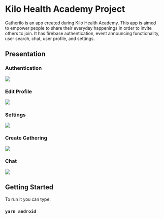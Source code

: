 
# Kilo Health Academy Project

Gatherilo is an app created during Kilo Health Academy. 
This app is aimed to empower people to share their everyday happenings in order to invite others to join. 
It has firebase authentication, event announcing functionality, user search, chat, user profile, and settings.

## Presentation 
### Authentication  
![](https://user-images.githubusercontent.com/54981869/132241210-61e72dd8-31b1-459e-a795-3d9312309ba9.gif) 
### Edit Profile 
![](https://user-images.githubusercontent.com/54981869/132241216-f3064c87-fb1b-4a24-8e49-d676335e5637.gif)  
### Settings    
![](https://user-images.githubusercontent.com/54981869/132241235-70295f81-6927-4da4-9c02-9c7e39cd95a0.gif) 
### Create Gathering   
![](https://user-images.githubusercontent.com/54981869/132241238-8f864462-68e5-4db1-8dcc-5e0c7499cce0.gif)  
### Chat  
![](https://user-images.githubusercontent.com/54981869/132241249-46ffc9ba-efff-425a-b73d-e494f76d4632.gif)   


## Getting Started 

To run it you can type:

### `yarn android` 
 
